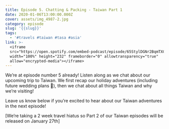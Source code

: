 ```yaml
---
title: Episode 5. Chatting & Packing - Taiwan Part 1
date: 2020-01-06T13:00:00.000Z
cover: assets/img_4987-2.jpg
category: episode
slug: '{{slug}}'
tags:
  - '#travels #taiwan #tasa #asia'
link: >-
  <iframe
  src="https://open.spotify.com/embed-podcast/episode/65StylDGNr2BqmTXCciEwQ"
  width="100%" height="232" frameborder="0" allowtransparency="true"
  allow="encrypted-media"></iframe>
---
```

We’re at episode number 5 already! Listen along as we chat about our upcoming trip to Taiwan. We first recap our holiday adventures (including future wedding plans 👀), then we chat about all things Taiwan and why we’re visiting!

Leave us know below if you’re excited to hear about our Taiwan adventures in the next episode!

\[We’re taking a 2 week travel hiatus so Part 2 of our Taiwan episodes will be released on January 27th]
